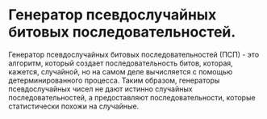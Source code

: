 # Генератор псевдослучайных битовых последовательностей.

Генератор псевдослучайных битовых последовательностей (ПСП) - это алгоритм, который создает последовательность битов, которая, кажется, случайной, но на самом деле вычисляется с помощью детерминированного процесса. Таким образом, генераторы псевдослучайных чисел не дают истинно случайных последовательностей, а предоставляют последовательности, которые статистически похожи на случайные.
